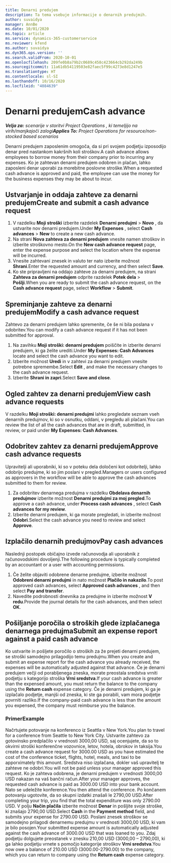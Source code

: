 ```yaml
---
title: Denarni predujem
description: Ta tema vsebuje informacije o denarnih predujmih.
author: suvaidya
manager: AnnBe
ms.date: 10/01/2020
ms.topic: article
ms.service: dynamics-365-customerservice
ms.reviewer: kfend
ms.author: suvaidya
ms.dyn365.ops.version: ''
ms.search.validFrom: 2020-10-01
ms.openlocfilehash: 209fe0b8a79b2c0689c458c423664cb292da249b
ms.sourcegitcommit: 11a61db54119503e82faec5f99c4273e8d1247e5
ms.translationtype: HT
ms.contentlocale: sl-SI
ms.lasthandoff: 10/16/2020
ms.locfileid: "4084639"
---
```

# <a name="cash-advance"></a><span data-ttu-id="57f8c-103">Denarni predujem</span><span class="sxs-lookup"><span data-stu-id="57f8c-103">Cash advance</span></span>

<span data-ttu-id="57f8c-104">_**Velja za:** scenarije v storitvi Project Operations , ki temeljijo na virih/manjkajoči zalogi_</span><span class="sxs-lookup"><span data-stu-id="57f8c-104">_**Applies To:** Project Operations for resource/non-stocked based scenarios_</span></span>

<span data-ttu-id="57f8c-105">Denarni predujem zaposlenim omogoča, da si pri svojem podjetju izposodijo denar pred nastankom kakršnih koli stroškov.</span><span class="sxs-lookup"><span data-stu-id="57f8c-105">A cash advance allows employees to borrow money from their company prior to incurring any expenses.</span></span> <span data-ttu-id="57f8c-106">Ko je zahtevan denarni predujem odobren in plačan, lahko zaposleni denar uporabi za morebitne poslovne stroške.</span><span class="sxs-lookup"><span data-stu-id="57f8c-106">When a requested cash advance is approved and paid, the employee can use the money for the business expenses they may be about to incur.</span></span> 

## <a name="create-and-submit-a-cash-advance-request"></a><span data-ttu-id="57f8c-107">Ustvarjanje in oddaja zahteve za denarni predujem</span><span class="sxs-lookup"><span data-stu-id="57f8c-107">Create and submit a cash advance request</span></span>

1. <span data-ttu-id="57f8c-108">V razdelku **Moji stroški** izberite razdelek **Denarni predujmi** > **Novo** , da ustvarite nov denarni predujem.</span><span class="sxs-lookup"><span data-stu-id="57f8c-108">Under **My Expenses** , select **Cash advances** > **New** to create a new cash advance.</span></span> 
2. <span data-ttu-id="57f8c-109">Na strani **Nova zahteva za denarni predujem** vnesite namen stroškov in izberite stroškovno mesto.</span><span class="sxs-lookup"><span data-stu-id="57f8c-109">On the **New cash advance request** page, enter the expense purpose and select the location where the expense will be incurred.</span></span>
3. <span data-ttu-id="57f8c-110">Vnesite zahtevani znesek in valuto ter nato izberite možnost **Shrani**.</span><span class="sxs-lookup"><span data-stu-id="57f8c-110">Enter the requested amount and currency, and then select **Save**.</span></span> 
4. <span data-ttu-id="57f8c-111">Ko ste pripravljeni na oddajo zahteve za denarni predujem, na strani **Zahteva za denarni predujem** odprite razdelek **Potek dela** > **Pošlji**.</span><span class="sxs-lookup"><span data-stu-id="57f8c-111">When you are ready to submit the cash advance request, on the **Cash advance request** page, select **Workflow** > **Submit**.</span></span>

## <a name="modify-a-cash-advance-request"></a><span data-ttu-id="57f8c-112">Spreminjanje zahteve za denarni predujem</span><span class="sxs-lookup"><span data-stu-id="57f8c-112">Modify a cash advance request</span></span>

<span data-ttu-id="57f8c-113">Zahtevo za denarni predujem lahko spremenite, če še ni bila poslana v odobritev.</span><span class="sxs-lookup"><span data-stu-id="57f8c-113">You can modify a cash advance request if it has not been submitted for approval.</span></span>

1. <span data-ttu-id="57f8c-114">Na zavihku **Moji stroški: denarni predujem** poiščite in izberite denarni predujem, ki ga želite urediti.</span><span class="sxs-lookup"><span data-stu-id="57f8c-114">Under **My Expenses: Cash Advances** locate and select the cash advance you want to edit.</span></span>
2. <span data-ttu-id="57f8c-115">Izberite možnost **Uredi** in v zahtevi za denarni predujem vnesite potrebne spremembe.</span><span class="sxs-lookup"><span data-stu-id="57f8c-115">Select **Edit** , and make the necessary changes to the cash advance request.</span></span> 
3. <span data-ttu-id="57f8c-116">Izberite **Shrani in zapri**.</span><span class="sxs-lookup"><span data-stu-id="57f8c-116">Select **Save and close**.</span></span>


## <a name="view-cash-advance-requests"></a><span data-ttu-id="57f8c-117">Ogled zahtev za denarni predujem</span><span class="sxs-lookup"><span data-stu-id="57f8c-117">View cash advance requests</span></span>
<span data-ttu-id="57f8c-118">V razdelku **Moji stroški: denarni predujmi** lahko pregledate seznam vseh denarnih predujmov, ki so v osnutku, oddani, v pregledu ali plačani.</span><span class="sxs-lookup"><span data-stu-id="57f8c-118">You can review the list of all the cash advances that are in draft, submitted, in review, or paid under **My Expenses: Cash Advances**.</span></span> 

## <a name="approve-cash-advance-requests"></a><span data-ttu-id="57f8c-119">Odobritev zahtev za denarni predujem</span><span class="sxs-lookup"><span data-stu-id="57f8c-119">Approve cash advance requests</span></span>

<span data-ttu-id="57f8c-120">Upravitelji ali uporabniki, ki so v poteku dela določeni kot odobritelji, lahko odobrijo predujme, ki so jim poslani v pregled.</span><span class="sxs-lookup"><span data-stu-id="57f8c-120">Managers or users configured as approvers in the workflow will be able to approve the cash advances submitted to them for review.</span></span> 

1. <span data-ttu-id="57f8c-121">Za odobritev denarnega predujma v razdelku **Obdelava denarnih predujmov** izberite možnost **Denarni predujmi za moj pregled**.</span><span class="sxs-lookup"><span data-stu-id="57f8c-121">To approve a cash advance, under **Process cash advances** , select **Cash advances for my review**.</span></span>
2. <span data-ttu-id="57f8c-122">Izberite denarni predujem, ki ga morate pregledati, in izberite možnost **Odobri**.</span><span class="sxs-lookup"><span data-stu-id="57f8c-122">Select the cash advance you need to review and select **Approve**.</span></span>  

## <a name="pay-cash-advances"></a><span data-ttu-id="57f8c-123">Izplačilo denarnih predujmov</span><span class="sxs-lookup"><span data-stu-id="57f8c-123">Pay cash advances</span></span> 
<span data-ttu-id="57f8c-124">Naslednji postopek običajno izvede računovodja ali uporabnik z računovodskimi dovoljenji.</span><span class="sxs-lookup"><span data-stu-id="57f8c-124">The following procedure is typically completed by an accountant or a user with accounting permissions.</span></span>

1. <span data-ttu-id="57f8c-125">Če želite objaviti odobrene denarne predujme, izberite možnost **Odobreni denarni predujmi** in nato možnost **Plačilo in nakazilo**.</span><span class="sxs-lookup"><span data-stu-id="57f8c-125">To post approved cash advances, select **Approved cash advances** , and then select **Pay and transfer**.</span></span>  
2. <span data-ttu-id="57f8c-126">Navedite podrobnosti dnevnika za predujme in izberite možnost **V redu**.</span><span class="sxs-lookup"><span data-stu-id="57f8c-126">Provide the journal details for the cash advances, and then select **OK**.</span></span> 

## <a name="submit-an-expense-report-against-a-paid-cash-advance"></a><span data-ttu-id="57f8c-127">Pošiljanje poročila o stroških glede izplačanega denarnega predujma</span><span class="sxs-lookup"><span data-stu-id="57f8c-127">Submit an expense report against a paid cash advance</span></span> 

<span data-ttu-id="57f8c-128">Ko ustvarite in pošljete poročilo o stroških za že prejeti denarni predujem, se stroški samodejno prilagodijo temu predujmu.</span><span class="sxs-lookup"><span data-stu-id="57f8c-128">When you create and submit an expense report for the cash advance you already received, the expenses will be automatically adjusted against that advance.</span></span> <span data-ttu-id="57f8c-129">Če je denarni predujem večji od porabljenega zneska, morate preostala sredstva vrniti podjetju s kategorijo stroška **Vrni sredstva**.</span><span class="sxs-lookup"><span data-stu-id="57f8c-129">If your cash advance is greater than the expensed amount, you must return the balance to the company using the **Return cash** expense category.</span></span> <span data-ttu-id="57f8c-130">Če je denarni predujem, ki ga je izplačalo podjetje, manjši od zneska, ki ste ga porabili, vam mora podjetje povrniti razliko.</span><span class="sxs-lookup"><span data-stu-id="57f8c-130">If the company-paid cash advance is less than the amount you expensed, the company must reimburse you the balance.</span></span> 

### <a name="example"></a><span data-ttu-id="57f8c-131">Primer</span><span class="sxs-lookup"><span data-stu-id="57f8c-131">Example</span></span>
<span data-ttu-id="57f8c-132">Načrtujete potovanje na konferenco iz Seattla v New York.</span><span class="sxs-lookup"><span data-stu-id="57f8c-132">You plan to travel for a conference from Seattle to New York City.</span></span> <span data-ttu-id="57f8c-133">Ustvarite zahtevo za gotovinsko predplačilo v vrednosti 3000,00 USD, saj ocenjujete, da so to okvirni stroški konferenčne vozovnice, letov, hotela, obrokov in taksija.</span><span class="sxs-lookup"><span data-stu-id="57f8c-133">You create a cash advance request for 3000.00 USD as you have estimated the cost of the conference ticket, flights, hotel, meals, and taxi to be apporximately this amount.</span></span> <span data-ttu-id="57f8c-134">Sredstva niso izplačana, dokler vaš upravitelj te zahteve ne odobri.</span><span class="sxs-lookup"><span data-stu-id="57f8c-134">You will not be paid unless your manager approved this request.</span></span> <span data-ttu-id="57f8c-135">Ko je zahteva odobrena, je denarni predujem v vrednosti 3000,00 USD nakazan na vaš bančni račun.</span><span class="sxs-lookup"><span data-stu-id="57f8c-135">After your manager approves, the requested cash advance is paid as 3000.00 USD into your bank account.</span></span> <span data-ttu-id="57f8c-136">Nato se udeležite konference.</span><span class="sxs-lookup"><span data-stu-id="57f8c-136">You then attend the conference.</span></span> <span data-ttu-id="57f8c-137">Po končanem potovanju ugotovite, da so skupni izdatki znašali le 2790,00 USD.</span><span class="sxs-lookup"><span data-stu-id="57f8c-137">After completing your trip, you find that the total expenditure was only 2790.00 USD.</span></span> <span data-ttu-id="57f8c-138">V polju **Način plačila** izberite možnost **Denar** in pošljite svoje stroške, ki znašajo 2790,00 USD.</span><span class="sxs-lookup"><span data-stu-id="57f8c-138">Select **Cash** in the **Payment method** field, and submits your expense for 2790.00 USD.</span></span> <span data-ttu-id="57f8c-139">Poslani znesek stroškov se samodejno prilagodi denarnemu predujmu v vrednosti 3000,00 USD, ki vam je bilo posojen.</span><span class="sxs-lookup"><span data-stu-id="57f8c-139">Your submitted expense amount is automatically adjusted against the cash advance of 3000.00 USD that was loaned to you.</span></span> <span data-ttu-id="57f8c-140">Zdaj podjetju dolgujete preostanek v znesku 210,00 USD (3000,00 – 2790,00), ki ga lahko podjetju vrnete s pomočjo kategorije stroškov **Vrni sredstva**.</span><span class="sxs-lookup"><span data-stu-id="57f8c-140">You now owe a balance of 210.00 USD (3000.00-2790.00) to the company, which you can return to company using the **Return cash** expense category.</span></span> 
